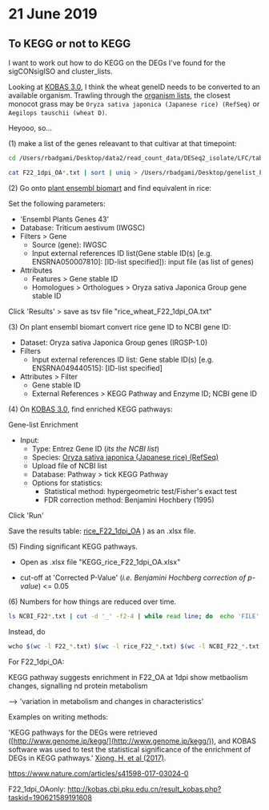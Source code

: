 # 21 June 2019

## To KEGG or not to KEGG

I want to work out how to do KEGG on the DEGs I've found for the sigCONsigISO and cluster_lists.

Looking at [KOBAS 3.0](http://kobas.cbi.pku.edu.cn/annotate.php), I think the wheat geneID needs to be converted to an available organism. Trawling through the [organism lists](https://www.genome.jp/kegg/catalog/org_list.html), the closest monocot grass may be `Oryza sativa japonica (Japanese rice) (RefSeq)`  or `Aegilops tauschii (wheat D)`. 

Heyooo, so...

(1) make a list of the genes releavant to that cultivar at that timepoint:

```sh
cd /Users/rbadgami/Desktop/data2/read_count_data/DESeq2_isolate/LFC/table_LFCisanumber/LFC_dpi_cultivar/sigCONandsigCULTIVAR/comparing_list

cat F22_1dpi_OA*.txt | sort | uniq > /Users/rbadgami/Desktop/genelist_F22_1dpi_OA.txt
```



(2) Go onto [plant ensembl biomart](https://plants.ensembl.org/biomart/martview/35431c23cb3cfb067a8e5d32e49cf4de) and find equivalent in rice:

Set the following parameters:

- 'Ensembl Plants Genes 43'
- Database: Triticum aestivum (IWGSC)
- Filters > Gene
  - Source (gene): IWGSC
  - Input external references ID list(Gene stable ID(s) [e.g. ENSRNA050007810]: [ID-list specified]): input file (as list of genes)
- Attributes
  - Features > Gene stable ID
  - Homologues > Orthologues > Oryza sativa Japonica Group gene stable ID

Click 'Results' > save as tsv file "rice_wheat_F22_1dpi_OA.txt"



(3) On plant ensembl biomart convert rice gene ID to NCBI gene ID:

- Dataset: Oryza sativa Japonica Group genes (IRGSP-1.0)
- Filters
  - Input external references ID list: Gene stable ID(s) [e.g. ENSRNA049440515]: [ID-list specified]
- Attributes > Filter
  - Gene stable ID
  - External References > KEGG Pathway and Enzyme ID; NCBI gene ID

(4) On  [KOBAS 3.0](http://kobas.cbi.pku.edu.cn/annotate.php), find enriched KEGG pathways:

Gene-list Enrichment

- Input:
  - Type: Entrez Gene ID (*its the NCBI list*)
  - Species: [Oryza sativa japonica (Japanese rice) (RefSeq)](http://kobas.cbi.pku.edu.cn/anno_iden.php)
  - Upload file of NCBI list
  - Database: Pathway > tick KEGG Pathway
  - Options for statistics:
    - Statistical method: hypergeometric test/Fisher's exact test
    - FDR correction method: Benjamini Hochbery (1995)

Click 'Run'

Save the results table: [rice_F22_1dpi_OA](http://kobas.cbi.pku.edu.cn/result_kobas.php?taskid=190621309837770) ) as an .xlsx file.

(5) Finding significant KEGG pathways.

- Open as .xlsx file "KEGG_rice_F22_1dpi_OA.xlsx"

- cut-off at 'Corrected P-Value' (*i.e. Benjamini Hochberg correction of p-value*) <= 0.05



(6) Numbers for how things are reduced over time.



````sh
ls NCBI_F22*.txt | cut -d '_' -f2-4 | while read line; do  echo 'FILE' 'wheat' 'rice' 'uniq_rice' 'NCBI' 'uniq_NCBI'; echo $line    $(awk -F '\t' '{print $1}' rice_wheat_$line | grep 'Traes' | wc -l) $(awk -F '\t' '{print $3}' rice_wheat_$line | grep 'Os' | wc -l) $(awk -F '\t' '{print $1}' NCBI_rice_$line | grep 'Os' | wc -l) $(awk -F '\t' '{print $2}' rice_wheat_$line | grep -v '^$' | wc -l) $(awk -F '\t' '{print $1}' NCBI_$line | grep -v '^$' | wc -l); done > data_info.txt
````

Instead, do

````sh
wcho $(wc -l F22_*.txt) $(wc -l rice_F22_*.txt) $(wc -l NCBI_F22_*.txt)
````





For F22_1dpi_OA:

KEGG pathway suggests enrichment in F22_OA at 1dpi  show metbaolism changes, signalling nd protein metabolism

—> 'variation in metabolism and changes in characteristics'







Examples on writing methods:

'KEGG pathways for the DEGs were retrieved ([http://www.genome.jp/kegg/](http://www.genome.jp/kegg/)), and KOBAS software was used to test the statistical significance of the enrichment of DEGs in KEGG pathways.' [Xiong, H. et al (2017)](https://www.nature.com/articles/s41598-017-03024-0#Sec7).

https://www.nature.com/articles/s41598-017-03024-0

F22_1dpi_OAonly: http://kobas.cbi.pku.edu.cn/result_kobas.php?taskid=190621589191608

